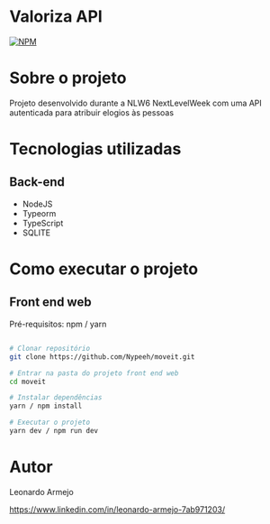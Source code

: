 # Valoriza API

[![NPM](https://img.shields.io/github/license/nypeeh/nlw-valoriza-backend)](https://github.com/Nypeeh/nlw-valoriza-backend/blob/master/LICENSE)

# Sobre o projeto

Projeto desenvolvido durante a NLW6 NextLevelWeek com uma API autenticada para atribuir elogios às pessoas

# Tecnologias utilizadas
## Back-end

- NodeJS
- Typeorm
- TypeScript
- SQLITE

# Como executar o projeto

## Front end web
Pré-requisitos: npm / yarn

```bash

# Clonar repositório
git clone https://github.com/Nypeeh/moveit.git

# Entrar na pasta do projeto front end web
cd moveit

# Instalar dependências
yarn / npm install

# Executar o projeto
yarn dev / npm run dev

```


# Autor

Leonardo Armejo

https://www.linkedin.com/in/leonardo-armejo-7ab971203/
